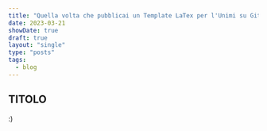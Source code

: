 ```yaml
---
title: "Quella volta che pubblicai un Template LaTex per l'Unimi su GitHub"
date: 2023-03-21
showDate: true
draft: true
layout: "single"
type: "posts"
tags:
  - blog
---
```


## TITOLO

:)